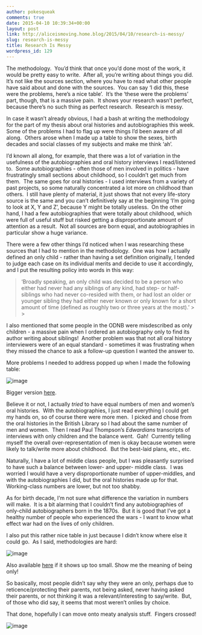 ```yaml
---
author: pokesqueak
comments: true
date: 2015-04-10 10:39:34+00:00
layout: post
link: http://aliceismoving.home.blog/2015/04/10/research-is-messy/
slug: research-is-messy
title: Research Is Messy
wordpress_id: 129
---
```


The methodology.  You’d think that once you’d done most of the work, it would be pretty easy to write.  After all, you’re writing about things you did.  It’s not like the sources section, where you have to read what other people have said about and done with the sources.  You can say ‘I did this, these were the problems, here’s a nice table’.  It’s the ‘these were the problems’ part, though, that is a massive pain.  It shows your research wasn’t perfect, because there’s no such thing as perfect research.  Research is messy.

In case it wasn’t already obvious, I had a bash at writing the methodology for the part of my thesis about oral histories and autobiographies this week.  Some of the problems I had to flag up were things I’d been aware of all along.  Others arose when I made up a table to show the sexes, birth decades and social classes of my subjects and make me think ‘ah’.

I’d known all along, for example, that there was a lot of variation in the usefulness of the autobiographies and oral history interviews I read/listened to.  Some autobiographies - often those of men involved in politics - have frustratingly small sections about childhood, so I couldn’t get much from them.  The same goes for oral histories - I used interviews from a variety of past projects, so some naturally concentrated a lot more on childhood than others.  I still have plenty of material, it just shows that not every life-story source is the same and you can’t definitively say at the beginning ‘I’m going to look at X, Y and Z’, because Y might be totally useless.  On the other hand, I had a few autobiographies that were totally about childhood, which were full of useful stuff but risked getting a disproportionate amount of attention as a result.  Not all sources are born equal, and autobiographies in particular show a huge variance.

There were a few other things I’d noticed when I was researching these sources that I had to mention in the methodology.  One was how I actually defined an only child - rather than having a set definition originally, I tended to judge each case on its individual merits and decide to use it accordingly, and I put the resulting policy into words in this way:

<blockquote>‘Broadly speaking, an only child was decided to be a person who either had never had any siblings of any kind, had step- or half-siblings who had never co-resided with them, or had lost an older or younger sibling they had either never known or only known for a short amount of time (defined as roughly two or three years at the most).’
> 
> </blockquote>

I also mentioned that some people in the ODNB were misdescribed as only children - a massive pain when I ordered an autobiography only to find its author writing about siblings!  Another problem was that not all oral history interviewers were of an equal standard - sometimes it was frustrating when they missed the chance to ask a follow-up question I wanted the answer to.

More problems I needed to address popped up when I made the following table:

![image](https://66.media.tumblr.com/2b8323fe77169f0dd3d61999bd638a61/tumblr_inline_nml5uq4N8k1s70b7a_540.jpg)

Bigger version [here](http://smg.photobucket.com/user/shes_on_fire/media/onlychildrentable1.jpg.html).

Believe it or not, I actually _tried_ to have equal numbers of men and women’s oral histories.  With the autobiographies, I just read everything I could get my hands on, so of course there were more men.  I picked and chose from the oral histories in the British Library so I had about the same number of men and women.  Then I read Paul Thompson’s _Edwardians_ transcripts of interviews with only children and the balance went.  Gah!  Currently telling myself the overall over-representation of men is okay because women were likely to talk/write more about childhood.  But the best-laid plans, etc., etc.

Naturally, I have a lot of middle class people, but I was pleasantly surprised to have such a balance between lower- and upper- middle class.  I was worried I would have a very disproportionate number of upper-middles, and with the autobiographies I did, but the oral histories made up for that.  Working-class numbers are lower, but not too shabby.

As for birth decade, I’m not sure what difference the variation in numbers will make.  It is a bit alarming that I couldn’t find any autobiographies of only-child autobiographers born in the 1870s.  But it is good that I’ve got a healthy number of people who experienced the wars - I want to know what effect war had on the lives of only children.

I also put this rather nice table in just because I didn’t know where else it could go.  As I said, methodologies are hard:

![image](https://66.media.tumblr.com/b76f87ae639568ef6e2b931c8429df87/tumblr_inline_nml6olPhbt1s70b7a_540.png)

Also available [here](http://smg.photobucket.com/user/shes_on_fire/media/reasonsforbeingonly.png.html) if it shows up too small.  Show me the meaning of being only! 

So basically, most people didn’t say why they were an only, perhaps due to reticence/protecting their parents, not being asked, never having asked their parents, or not thinking it was a relevant/interesting to say/write.  But, of those who did say, it seems that most weren’t onlies by choice.

That done, hopefully I can move onto meaty analysis stuff.  Fingers crossed!

![image](https://66.media.tumblr.com/611aaa9185f1d569f0fc2b9af77e2045/tumblr_inline_nml6w56eAD1s70b7a_540.jpg)
